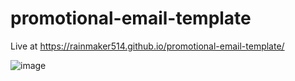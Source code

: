 # promotional-email-template

Live at https://rainmaker514.github.io/promotional-email-template/

![image](https://github.com/rainmaker514/promotional-email-template/assets/36095171/fda6789d-20d7-4487-8f17-5956505270d4)
